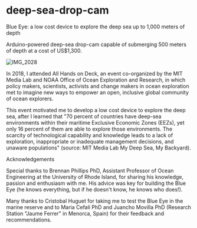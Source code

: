 # deep-sea-drop-cam
Blue Eye: a low cost device to explore the deep sea up to 1,000 meters of depth

Arduino-powered deep-sea drop-cam capable of submerging 500 meters of depth at a cost of US$1,300.

![IMG_2028](https://user-images.githubusercontent.com/44911766/183107335-308d5a5f-92d5-460c-bb81-bdb6824492b0.jpeg)

In 2018, I attended All Hands on Deck, an event co-organized by the MIT Media Lab and NOAA Office of Ocean Exploration and Research, in which policy makers, scientists, activists and change makers in ocean exploration met to imagine new ways to empower an open, inclusive global community of ocean explorers.

This event motivated me to develop a low cost device to explore the deep sea, after I learned that "70 percent of countries have deep-sea environments within their maritime Exclusive Economic Zones (EEZs), yet only 16 percent of them are able to explore those environments. The scarcity of technological capability and knowledge leads to a lack of exploration, inappropriate or inadequate management decisions, and unaware populations" (source: MIT Media Lab My Deep Sea, My Backyard).

Acknowledgements

Special thanks to Brennan Phillips PhD, Assistant Professor of Ocean Engineering at the University of Rhode Island, for sharing his knowledge, passion and enthusiasm with me. His advice was key for building the Blue Eye (he knows everything, but if he doesn't know, he knows who does!).

Many thanks to Cristobal Huguet for taking me to test the Blue Eye in the marine reserve and to Maria Cefalí PhD and Juancho Movilla PhD (Research Station "Jaume Ferrer" in Menorca, Spain) for their feedback and recommendations.
